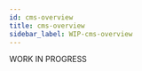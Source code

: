 ```yaml
---
id: cms-overview
title: cms-overview
sidebar_label: WIP-cms-overview
---
```



WORK IN PROGRESS
        